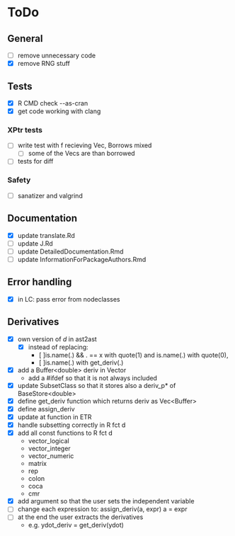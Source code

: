 # ToDo

## General

- [ ] remove unnecessary code
- [x] remove RNG stuff

## Tests

- [x] R CMD check --as-cran
- [x] get code working with clang

### XPtr tests

- [ ] write test with f recieving Vec, Borrows mixed
  - [ ] some of the Vecs are than borrowed
- [ ] tests for diff

### Safety

- [ ] sanatizer and valgrind

## Documentation

- [x] update translate.Rd
- [ ] update J.Rd
- [ ] update DetailedDocumentation.Rmd
- [ ] update InformationForPackageAuthors.Rmd

## Error handling

- [x] in LC: pass error from nodeclasses

## Derivatives

- [x] own version of *d* in ast2ast
  - [x] instead of replacing:
    * [ ]is.name(.) && . == x with quote(1) and 
      is.name(.) with quote(0),
    * [ ]is.name(.) with get_deriv(.)
- [x] add a Buffer\<double\> deriv in Vector
    * add a #ifdef so that it is not always included
- [x] update SubsetClass so that it stores also a deriv_p* of BaseStore\<double\>
- [x] define get_deriv function which returns deriv as Vec\<Buffer\>
- [x] define assign_deriv
- [x] update at function in ETR
- [x] handle subsetting correctly in R fct d
- [x] add all const functions to R fct d
  - vector_logical
  - vector_integer
  - vector_numeric
  - matrix
  - rep
  - colon
  - coca
  - cmr
- [x] add argument so that the user sets the independent variable
- [ ] change each expression to:
    assign_deriv(a, expr)
    a = expr
- [ ] at the end the user extracts the derivatives
  * e.g. ydot_deriv = get_deriv(ydot) 
